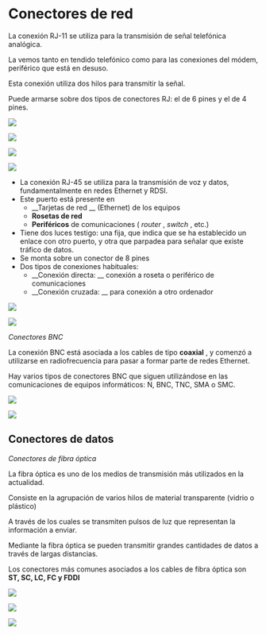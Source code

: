 # Conectores de red

La conexión RJ\-11 se utiliza para la transmisión de señal telefónica analógica\.

La vemos tanto en tendido telefónico como para las conexiones del módem, periférico que está en desuso\.

Esta conexión utiliza dos hilos para transmitir la señal\.

Puede armarse sobre dos tipos de conectores RJ: el de 6 pines y el de 4 pines\.

![](img/7_Conectores_de_red0.jpg)

![](img/7_Conectores_de_red1.jpg)

![](img/7_Conectores_de_red2.png)

![](img/7_Conectores_de_red3.png)

* La conexión RJ\-45 se utiliza para la transmisión de voz y datos, fundamentalmente en redes Ethernet y RDSI\.
* Este puerto está presente en
  * __Tarjetas de red __ \(Ethernet\) de los equipos
  * __Rosetas de red__
  * __Periféricos__  de comunicaciones \( _router_ ,  _switch_ , etc\.\)
* Tiene dos luces testigo: una fija, que indica que se ha establecido un enlace con otro puerto, y otra que parpadea para señalar que existe tráfico de datos\.
* Se monta sobre un conector de 8 pines
* Dos tipos de conexiones habituales:
  * __Conexión directa: __ conexión a roseta o periférico de comunicaciones
  * __Conexión cruzada: __ para conexión a otro ordenador

![](img/7_Conectores_de_red4.jpg)

![](img/7_Conectores_de_red5.jpg)

_Conectores BNC_

La conexión BNC está asociada a los cables de tipo  __coaxial__ , y comenzó a utilizarse en radiofrecuencia para pasar a formar parte de redes Ethernet\.

Hay varios tipos de conectores BNC que siguen utilizándose en las comunicaciones de equipos informáticos: N, BNC, TNC, SMA o SMC\.

![](img/7_Conectores_de_red6.gif)

![](img/7_Conectores_de_red7.jpg)

## Conectores de datos

_Conectores de fibra óptica_

La fibra óptica es uno de los medios de transmisión más utilizados en la actualidad\.

Consiste en la agrupación de varios hilos de material transparente \(vidrio o plástico\)

A través de los cuales se transmiten pulsos de luz que representan la información a enviar\.

Mediante la fibra óptica se pueden transmitir grandes cantidades de datos a través de largas distancias\.

Los conectores más comunes asociados a los cables de fibra óptica son  __ST, SC, LC, FC y FDDI__

![](img/7_Conectores_de_red8.jpg)

![](img/7_Conectores_de_red9.png)

![](img/7_Conectores_de_red10.png)


